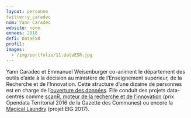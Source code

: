 ```yaml
---
layout: personne
twitter:y_caradec
nom: Yann Caradec
website: none
annees: 2018
defi: DataESR
profil:
images:
  - /img/portfolio/11.dataESR.jpg
---
```


Yann Caradec et Emmanuel Weisenburger co-animent le département des
outils d’aide à la décision au ministère de l’Enseignement supérieur,
de la Recherche et de l’Innovation. Cette structure d’une dizaine de
personnes est en charge de l’[ouverture des
données](https://data.enseignementsup-recherche.gouv.fr/). Elle
conduit des projets data-centrés comme [scanR, moteur de la recherche
et de l’innovation](http://scanr.enseignementsup-recherche.gouv.fr/)
(prix Opendata Territorial 2016 de la Gazette des Communes) ou encore
la [Magical
Laundry](https://github.com/eig-2017/the-magical-csv-merge-machine)
(projet EIG 2017).
